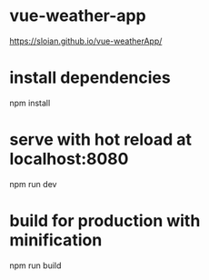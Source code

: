 # vue-weather-app
https://sloian.github.io/vue-weatherApp/

# install dependencies
npm install

# serve with hot reload at localhost:8080
npm run dev

# build for production with minification
npm run build

